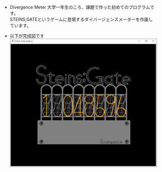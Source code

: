 * Divergence Meter
大学一年生のころ、課題で作った初めてのプログラムです。  
STEINS;GATEというゲームに登場するダイバージェンスメーターを作画しています。  

- 以下が完成図です  
![完成図](DivergenceMeter.png)